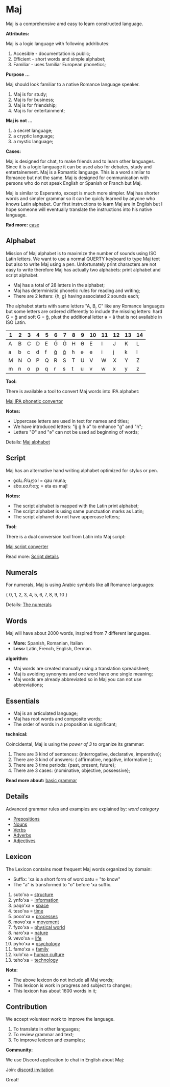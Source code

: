 # Maj

Maj is a comprehensive amd easy to learn constructed language.

**Attributes:**

Maj is a logic language with following addributes:

1. Accesible - documentation is public;
2. Efficient - short words and simple alphabet;
3. Familiar  - uses familiar European phonetics;

**Purpose ...**

Maj should look familiar to a native Romance language speaker.

1. Maj is for study;
2. Maj is for business;
3. Maj is for friendship;
4. Maj is for entertainment;

**Maj is not ...**

1. a secret language;
1. a cryptic language;
1. a mystic language;

**Cases:**

Maj is designed for chat, to make friends and to learn other languages. Since it is a logic language it can be used also for debates, study and entertainement. Maj is a Romantic language. This is a word similar to Romance but not the same. Maj is designed for communication with persons who do not speak English or Spanish or Franch but Maj.

Maj is similar to Esperanto, except is much more simpler. Maj has shorter words and simpler grammar so it can be quicly learned by anyone who knows Latin alphabet. Our first instructions to learn Maj are in English but I hope someone will eventually translate the instructions into his native language.

**Rad more:** [case](case.md)

## Alphabet

Mission of Maj alphabet is to maximize the number of sounds using ISO Latin letters. We want to use a normal QUERTY keyboard to type Maj text but also to write Maj using a pen. Unfortunately print characters are not easy to write therefore Maj has actually two alphabets: print alphabet and script alphabet.

* Maj has a total of 28 letters in the alphabet;
* Maj has deterministic phonetic rules for reading and writing;
* There are 2 letters: {h, g} having associated 2 sounds each;

The alphabet starts with same letters "A, B, C" like any Romance languages but some letters are ordered differently to include the missing letters: hard G = ğ and soft G = ĝ, plust the additional letter ə = ă that is not available in ISO Latin.

 1 | 2 | 3 | 4 | 5 | 6 | 7 | 8 | 9  | 10 | 11 | 12 | 13 | 14   
---|---|---|---|---|---|---|---|----|----|----|----|----|----
A  | B | C | D | E | Ğ | Ĝ | H | Ә  | E  | I  | J  | K  | L 
a  | b | c | d | f | ğ | ĝ | ɦ | ə  | e  | i  | j  | k  | l 
M  | N | O | P | Q | R | S | T | U  | V  | W  | X  | Y  | Z 
m  | n | o | p | q | r | s | t | u  | v  | w  | x  | y  | z 

**Tool:** 

There is available a tool to convert Maj words into IPA alphabet:

[Maj IPA phonetic convertor](https://lingojam.com/MajIPA)

**Notes:**

* Uppercase letters are used in text for names and titles;
* We have introduced letters: "ğ ĝ ɦ ə" to enhance "g" and "h"; 
* Letters "Ә" and "ə" can not be used ad beginning of words;

Details: [Maj alphabet](alphabet.md)

## Script

Maj has an alternative hand writing alphabet optimized for stylus or pen.

* ƍαև.რևღα!   = qau muna;
* ɛծα.ɛσ.რαუ; = eta es maj!

**Notes:**

* The script alphabet is mapped with the Latin print alphabet;
* The script alphabet is using same punctuation marks as Latin;
* The script alphanet do not have uppercase letters;

**Tool:**

There is a dual conversion tool from Latin into Maj script:

[Maj script converter](https://lingojam.com/MajScript)

Read more: [Script details](script.md)

## Numerals

For numerals, Maj is using Arabic symbols like all Romance languages:

{ 0, 1, 2, 3, 4, 5, 6, 7, 8, 9, 10 }

Details: [The numerals](numerals.md)

## Words

Maj will have about 2000 words, inspired from 7 different languages.

* **More:** Spanish, Romanian, Italian 
* **Less:** Latin, French, English, German.

**algorithm:**

* Maj words are created manually using a translation spreadsheet;
* Maj is avoiding synonyms and one word have one single meaning;
* Maj words are already abbreviated so in Maj you can not use abbreviations;

## Essentials

* Maj is an articulated language; 
* Maj has root words and composite words;
* The order of words in a proposition is significant;

**technical:**

Coincidental, Maj is using the _power of 3_ to organize its grammar:

1. There are 3 kind of sentences: {interrogative, declarative, imperative};
1. There are 3 kind of answers: { affirmative, negative, informative };
1. There are 3 time periods: {past, present, future};
1. There are 3 cases: {nominative, objective, possessive};

**Read more about:** [basic grammar](basic.md)

## Details

Advanced grammar rules and examples are explained by:  _word category_

* [Prepositions](preposition.md)
* [Nouns](nouns.md)
* [Verbs](verbs.md)
* [Adverbs](adverbs.md)
* [Adjectives](adjectives.md)

## Lexicon

The Lexicon contains most frequent Maj words organized by domain:

* Suffix: 'xa is a short form of word xatu = "to know"
* The "a" is transformed to "o" before 'xa suffix.

1. suto'xa = [structure](words/structure.md)
1. ynfo'xa = [information](words/information.md)
1. paqo'xa = [space](words/space.md)
1. teso'xa = [time](words/time.md)
1. poco'xa = [processes](words/processes.md)
1. movo'xa = [movement](words/movement.md)
1. fyzo'xa = [physical world](words/physical_world.md)
1. naro'xa = [nature](words/nature.md)
1. vevo'xa = [life](words/life.md)
1. pyho'xa = [psychology](words/psychology.md)
1. famo'xa = [family](words/family.md)
1. kulo'xa = [human culture](words/human_culture.md)
1. teho'xa = [technology](words/technology.md)

**Note:**

* The above lexicon do not include all Maj words;
* This lexicon is work in progress and subject to changes;
* This lexicon has about 1600 words in it;

## Contribution

We accept volunteer work to improve the language.

1. To translate in other languages;
2. To review grammar and text;
3. To improve lexicon and examples;

**Community:**

We use Discord application to chat in English about Maj: 

Join: [discord invitation](https://discord.gg/SRX3tse)

Great!
